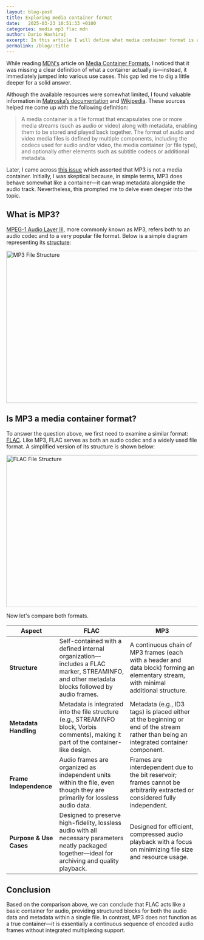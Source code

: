 ```yaml
---
layout: blog-post
title: Exploring media container format
date:   2025-03-23 10:51:33 +0100
categories: media mp3 flac mdn
author: Dario Haxhiraj
excerpt: In this article I will define what media container format is and remove confusion regarding mp3
permalink: /blog/:title
---
```

While reading [MDN's](https://developer.mozilla.org/en-US/) article on [Media Container Formats](https://developer.mozilla.org/en-US/docs/Web/Media/Guides/Formats/Containers), I noticed that it was missing a clear definition of what a container actually is—instead, it immediately jumped into various use cases. This gap led me to dig a little deeper for a solid answer.

Although the available resources were somewhat limited, I found valuable information in [Matroska’s documentation](https://www.matroska.org/technical/basics.html#:~:text=First%2C%20it%20is,a%20single%20file) and [Wikipedia](https://en.wikipedia.org/wiki/Container_format). These sources helped me come up with the following definition:

> A media container is a file format that encapsulates one or more media streams (such as audio or video) along with metadata, enabling them to be stored and played back together. The format of audio and video media files is defined by multiple components, including the codecs used for audio and/or video, the media container (or file type), and optionally other elements such as subtitle codecs or additional metadata.

Later, I came across [this issue](https://github.com/mdn/content/issues/38384) which asserted that MP3 is not a media container. Initially, I was skeptical because, in simple terms, MP3 does behave somewhat like a container—it can wrap metadata alongside the audio track. Nevertheless, this prompted me to delve even deeper into the topic.

## What is MP3?

[MPEG-1 Audio Layer III](https://developer.mozilla.org/en-US/docs/Web/Media/Guides/Formats/Audio_codecs#mp3_mpeg-1_audio_layer_iii), more commonly known as MP3, refers both to an audio codec and to a very popular file format. Below is a simple diagram representing its [structure](https://en.wikipedia.org/wiki/MP3#File_structure):

<img src="{{ '/assets/images/mp3Structure.png' | relative_url }}" alt="MP3 File Structure" width="700" height="400" />

## Is MP3 a media container format?

To answer the question above, we first need to examine a similar format: [FLAC](https://datatracker.ietf.org/doc/rfc9639/). Like MP3, FLAC serves as both an audio codec and a widely used file format. A simplified version of its structure is shown below:

<img src="{{ '/assets/images/flackStructure.png' | relative_url }}" alt="FLAC File Structure" width="700" height="400" />

Now let's compare both formats.

| **Aspect**                | **FLAC**                                                                                                                                      | **MP3**                                                                                                                                |
|---------------------------|-----------------------------------------------------------------------------------------------------------------------------------------------|----------------------------------------------------------------------------------------------------------------------------------------|
| **Structure**             | Self-contained with a defined internal organization—includes a FLAC marker, STREAMINFO, and other metadata blocks followed by audio frames.  | A continuous chain of MP3 frames (each with a header and data block) forming an elementary stream, with minimal additional structure. |
| **Metadata Handling**     | Metadata is integrated into the file structure (e.g., STREAMINFO block, Vorbis comments), making it part of the container-like design.         | Metadata (e.g., ID3 tags) is placed either at the beginning or end of the stream rather than being an integrated container component.  |
| **Frame Independence**    | Audio frames are organized as independent units within the file, even though they are primarily for lossless audio data.                        | Frames are interdependent due to the bit reservoir; frames cannot be arbitrarily extracted or considered fully independent.            |
| **Purpose & Use Cases**   | Designed to preserve high-fidelity, lossless audio with all necessary parameters neatly packaged together—ideal for archiving and quality playback. | Designed for efficient, compressed audio playback with a focus on minimizing file size and resource usage.                             |

## Conclusion

Based on the comparison above, we can conclude that FLAC acts like a basic container for audio, providing structured blocks for both the audio data and metadata within a single file. In contrast, MP3 does not function as a true container—it is essentially a continuous sequence of encoded audio frames without integrated multiplexing support.